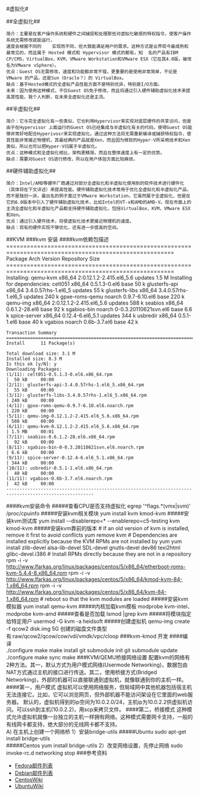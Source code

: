#虚拟化#

##全虚拟化##

    简介：主要是在客户操作系统和硬件之间捕捉和处理那些对虚拟化敏感的特权指令，使客户操作系统无需修改就能运行，
	速度会根据不同的    实现而不同，但大致能满足用户的需求。这种方式是业界现今最成熟和最常见的，而且属于 Hosted 模式和 Hypervisor 模式的都有，知  名的产品有IBM CP/CMS，VirtualBox，KVM，VMware Workstation和VMware ESX（它在其4.0版，被改名为VMware vSphere）。
    优点：Guest OS无需修改，速度和功能都非常不错，更重要的是使用非常简单，不论是 VMware 的产品，还是Sun（Oracle？）的 VirtualBox。
    缺点：基于Hosted模式的全虚拟产品性能方面不是特别优异，特别是I/O方面。
    未来：因为使用这种模式，不仅Guest OS免于修改，而且将通过引入硬件辅助虚拟化技术来提高其性能，我个人判断，在未来全虚拟化还是主流。

##半虚拟化##

    简介：它与完全虚拟化有一些类似，它也利用Hypervisor来实现对底层硬件的共享访问，但是由于在Hypervisor 上面运行的Guest OS已经集成与半虚拟化有关的代码，使得Guest OS能够非常好地配合Hyperivosr来实现虚拟化。通过这种方法将无需重新编译或捕获特权指令，使其性能非常接近物理机，其最经典的产品就是Xen，而且因为微软的Hyper-V所采用技术和Xen类似，所以也可以把Hyper-V归属于半虚拟化。
    优点：这种模式和全虚拟化相比，架构更精简，而且在整体速度上有一定的优势。
    缺点：需要对Guest OS进行修改，所以在用户体验方面比较麻烦。


##硬件辅助虚拟化##

    简介：Intel/AMD等硬件厂商通过对部分全虚拟化和半虚拟化使用到的软件技术进行硬件化（具体将在下文详述）来提高性能。硬件辅助虚拟化技术常用于优化全虚拟化和半虚拟化产品，而不是独创一派，最出名的例子莫过于VMware Workstation，它虽然属于全虚拟化，但是在它的6.0版本中引入了硬件辅助虚拟化技术，比如Intel的VT-x和AMD的AMD-V。现在市面上的主流全虚拟化和半虚拟化产品都支持硬件辅助虚拟化，包括VirtualBox，KVM，VMware ESX和Xen。
    优点：通过引入硬件技术，将使虚拟化技术更接近物理机的速度。
    缺点：现有的硬件实现不够优化，还有进一步提高的空间。


##KVM
###kvm 安装
####kvm依赖包描述
	=======================================================================================================
	 Package                  Arch             Version                             Repository         Size
	=======================================================================================================
	Installing:
	 qemu-kvm                 x86_64           2:0.12.1.2-2.415.el6_5.6            updates           1.5 M
	Installing for dependencies:
	 celt051                  x86_64           0.5.1.3-0.el6                       base               50 k
	 glusterfs-api            x86_64           3.4.0.57rhs-1.el6_5                 updates            55 k
	 glusterfs-libs           x86_64           3.4.0.57rhs-1.el6_5                 updates           240 k
	 gpxe-roms-qemu           noarch           0.9.7-6.10.el6                      base              220 k
	 qemu-img                 x86_64           2:0.12.1.2-2.415.el6_5.6            updates           588 k
	 seabios                  x86_64           0.6.1.2-28.el6                      base               92 k
	 sgabios-bin              noarch           0-0.3.20110621svn.el6               base              6.6 k
	 spice-server             x86_64           0.12.4-6.el6_5.1                    updates           344 k
	 usbredir                 x86_64           0.5.1-1.el6                         base               40 k
	 vgabios                  noarch           0.6b-3.7.el6                        base               42 k
	
	Transaction Summary
	=======================================================================================================
	Install      11 Package(s)
	
	Total download size: 3.1 M
	Installed size: 8.3 M
	Is this ok [y/N]: y
	Downloading Packages:
	(1/11): celt051-0.5.1.3-0.el6.x86_64.rpm                                        |  50 kB     00:00     
	(2/11): glusterfs-api-3.4.0.57rhs-1.el6_5.x86_64.rpm                            |  55 kB     00:00     
	(3/11): glusterfs-libs-3.4.0.57rhs-1.el6_5.x86_64.rpm                           | 240 kB     00:00     
	(4/11): gpxe-roms-qemu-0.9.7-6.10.el6.noarch.rpm                                | 220 kB     00:00     
	(5/11): qemu-img-0.12.1.2-2.415.el6_5.6.x86_64.rpm                              | 588 kB     00:00     
	(6/11): qemu-kvm-0.12.1.2-2.415.el6_5.6.x86_64.rpm                              | 1.5 MB     00:01     
	(7/11): seabios-0.6.1.2-28.el6.x86_64.rpm                                       |  92 kB     00:00     
	(8/11): sgabios-bin-0-0.3.20110621svn.el6.noarch.rpm                            | 6.6 kB     00:00     
	(9/11): spice-server-0.12.4-6.el6_5.1.x86_64.rpm                                | 344 kB     00:00     
	(10/11): usbredir-0.5.1-1.el6.x86_64.rpm                                        |  40 kB     00:00     
	(11/11): vgabios-0.6b-3.7.el6.noarch.rpm                                        |  42 kB     00:00     
	-------------------------------------------------------------------------------------------------------
####kvm安装命令
#####查看CPU是否支持虚拟化
	egrep '^flags.*(vmx|svm)' /proc/cpuinfo
#####安装kvm相关模块
	yum install kvm kmod-kvm
#####安装kvm测试库
	yum install --disablerepo=\* --enablerepo=c5-testing kvm kmod-kvm
#####安装kvm靠前的版本
	# If an old version of kvm is installed, remove it first to avoid conflicts
	yum remove kvm
	# Dependencies are installed explicitly because the KVM RPMs are not installed by yum
	yum install zlib-devel alsa-lib-devel SDL-devel gnutls-devel dev86 texi2html glibc-devel.i386
	# Install RPMs directly because they are not in a repository
	rpm -i -v http://www.lfarkas.org/linux/packages/centos/5/x86_64/etherboot-roms-kvm-5.4.4-8.x86_64.rpm
	rpm -i -v http://www.lfarkas.org/linux/packages/centos/5/x86_64/kmod-kvm-84-1.x86_64.rpm
	rpm -i -v http://www.lfarkas.org/linux/packages/centos/5/x86_64/kvm-84-1.x86_64.rpm
	# reboot so that the kvm modules are loaded
#####安装kvm模拟器
	yum install qemu-kvm
#####内核加载kvm模板
	modprobe kvm-intel、modprobe kvm-amd
#####查看是否加载
	lsmod |grep  kvm
#####将模块指定给特定用户
	usermod -G kvm -a heidsoft
#####创建虚拟机
	qemu-img create -f qcow2 disk.img 5G
	创建的磁盘文件类型有:raw/qcow2/qcow/cow/vdi/vmdk/vpc/cloop
###kvm-kmod 开发
####编译  
    ./configure
    make
    make install
    git submodule init
    git submodule update
    ./configure
    make sync
    make
###KVM/QEMU桥接网络设置
配置kvm的网络有2种方法。其一，默认方式为用户模式网络(Usermode Networking)，数据包由NAT方式通过主机的接口进行传送。其二，使用桥接方式(Bridged Networking)，外部的机器可以直接联通到虚拟机，就像联通到你的主机一样。
####第一，用户模式
虚拟机可以使用网络服务，但局域网中其他机器包括宿主机无法连接它。比如，它可以浏览网页，但外部机器不能访问架设在它里面的web服务器。
默认的，虚拟机得到的ip空间为10.0.2.0/24，主机ip为10.0.2.2供虚拟机访问。可以ssh到主机(10.0.2.2)，用scp来拷贝文件。
####第二，桥接模式
这种模式允许虚拟机就像一台独立的主机一样拥有网络。这种模式需要网卡支持，一般的有线网卡都支持，绝大部分的无线网卡都不支持。  
A) 在主机上创建一个网络桥
1）安装bridge-utils
#####Ubuntu
	sudo apt-get install bridge-utils	
#####Centos
	yum install bridge-utils
2）改变网络设置，先停止网络
sudo invoke-rc.d networking stop
###参考资料
- [Fedora邮件列表](https://lists.fedoraproject.org/mailman/listinfo)  
- [Debian邮件列表](http://www.debian.org/MailingLists/)  
- [CentosWiki](http://wiki.centos.org/HowTos/KVM#head-6cbcdf8f149ebcf19d53199a30eb053a9fc482db)  
- [UbuntuWiki](https://wiki.ubuntu.com/)  